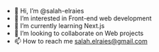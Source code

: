- 👋 Hi, I’m @salah-elraies
- 👀 I’m interested in Front-end web development
- 🌱 I’m currently learning Next.js
- 💞️ I’m looking to collaborate on Web projects
- 📫 How to reach me salah.elraies@gmail.com

<!---
salah-elraies/salah-elraies is a ✨ special ✨ repository because its `README.md` (this file) appears on your GitHub profile.
You can click the Preview link to take a look at your changes.
--->
